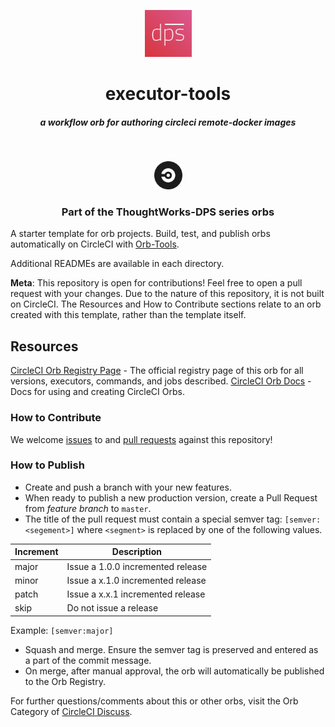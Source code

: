 <div align="center">
	<p>
		<img alt="CircleCI Logo" src="https://raw.githubusercontent.com/ThoughtWorks-DPS/authoring-orbs/master/dps.png?sanitize=true" width="75" />
	</p>
  <h1>executor-tools</h1>
  <h5>a workflow orb for authoring circleci remote-docker images</h5>
</div>
<br />



  <!-- <a href="https://app.circleci.com/pipelines/github/feedyard/orb-tools"><img src="https://circleci.com/gh/feedyard/orb-tools.svg?style=shield"></a> <a href="https://circleci.com/orbs/registry/orb/feedyard/orb-tools"><img src="https://img.shields.io/badge/endpoint.svg?url=https://badges.circleci.io/orb/feedyard/orb-tools"></a> <a href="https://opensource.org/licenses/MIT"><img src="https://img.shields.io/badge/license-MIT-blue.svg"></a> -->


<div align="center">
  <p>
		<img alt="CircleCI Logo" src="https://raw.githubusercontent.com/ThoughtWorks-DPS/authoring-orbs/master/circleci.svg?sanitize=true" width="45" />
	</p>
  <h3>Part of the ThoughtWorks-DPS series orbs</h3>
</div>





A starter template for orb projects. Build, test, and publish orbs automatically on CircleCI with [Orb-Tools](https://circleci.com/orbs/registry/orb/circleci/orb-tools).

Additional READMEs are available in each directory.

**Meta**: This repository is open for contributions! Feel free to open a pull request with your changes. Due to the nature of this repository, it is not built on CircleCI. The Resources and How to Contribute sections relate to an orb created with this template, rather than the template itself.

## Resources

[CircleCI Orb Registry Page](https://circleci.com/orbs/registry/orb/<namespace>/<project-name>) - The official registry page of this orb for all versions, executors, commands, and jobs described.
[CircleCI Orb Docs](https://circleci.com/docs/2.0/orb-intro/#section=configuration) - Docs for using and creating CircleCI Orbs.

### How to Contribute

We welcome [issues](https://github.com/<organization>/<project-name>/issues) to and [pull requests](https://github.com/<organization>/<project-name>/pulls) against this repository!

### How to Publish
* Create and push a branch with your new features.
* When ready to publish a new production version, create a Pull Request from _feature branch_ to `master`.
* The title of the pull request must contain a special semver tag: `[semver:<segement>]` where `<segment>` is replaced by one of the following values.

| Increment | Description|
| ----------| -----------|
| major     | Issue a 1.0.0 incremented release|
| minor     | Issue a x.1.0 incremented release|
| patch     | Issue a x.x.1 incremented release|
| skip      | Do not issue a release|

Example: `[semver:major]`

* Squash and merge. Ensure the semver tag is preserved and entered as a part of the commit message.
* On merge, after manual approval, the orb will automatically be published to the Orb Registry.


For further questions/comments about this or other orbs, visit the Orb Category of [CircleCI Discuss](https://discuss.circleci.com/c/orbs).
